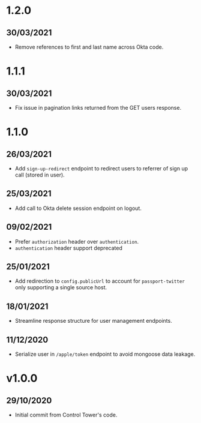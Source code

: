 # 1.2.0

## 30/03/2021

- Remove references to first and last name across Okta code.

# 1.1.1

## 30/03/2021

- Fix issue in pagination links returned from the GET users response.

# 1.1.0

## 26/03/2021

- Add `sign-up-redirect` endpoint to redirect users to referrer of sign up call (stored in user).

## 25/03/2021

- Add call to Okta delete session endpoint on logout.

## 09/02/2021

- Prefer `authorization` header over `authentication`.
- `authentication` header support deprecated

## 25/01/2021

- Add redirection to `config.publicUrl` to account for `passport-twitter` only supporting a single source host. 

## 18/01/2021

- Streamline response structure for user management endpoints.

## 11/12/2020

- Serialize user in `/apple/token` endpoint to avoid mongoose data leakage.

# v1.0.0

## 29/10/2020

- Initial commit from Control Tower's code.

